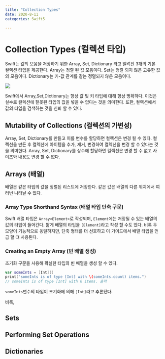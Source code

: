 ```yaml
---
title: "Collection Types"
date: 2020-8-11
categories: Swift5

---
```


# Collection Types (컬렉션 타입)

Swift는 값의 모음을 저장하기 위한 Array, Set, Dictionary 라고 알려진 3개의 기본 컬렉션 타입을 제공한다. Array는 정렬 된 값 모음이다. Set는 정렬 되지 않은 고유한 값의 모음이다. Dictionary는 키-값 관계를 같는 정렬되지 않은 모음이다.

![](https://docs.swift.org/swift-book/_images/CollectionTypes_intro_2x.png)

Swift에서 Array,Set,Dictionary는 항상 값 및 키 타입에 대해 항상 명확하다. 이것은 실수로 컬렉션에 잘못된 타입의 값을 넣을 수 없다는 것을 의미한다. 또한, 컬렉션에서 값의 타입을 검색하는 것을 신뢰 할 수 있다.<br>



## Mutability of Collections (컬렉션의 가변성)

Array, Set, Dictionary를 만들고 이를 변수를 할당하면 컬렉션은 변경 될 수 있다. 컬렉션을 만든 후 컬렉션에 아이템을 추가, 제거, 변경하여 컬렉션을 변경 할 수 있다는 것을 의미한다. Array, Set, Dictionary를 상수에 할당하면 컬렉션은 변경 할 수 없고 사이즈와 내용도 변경 할 수 없다.<br>



## Arrays (배열)

배열은 같은 타입의 값을 정렬된 리스트에 저장한다. 같은 값은 배열의 다른 위치에서 여러번 나타날 수 있다. <br>



### Array Type Shorthand Syntax (배열 타입 단축 구문)

Swift 배열 타입은 `Array<Element>`로 작성되며, `Element`에는 저장될 수 있는 배열의 값의 타입이 들어간다. 짧게 배열의 타입을 `[Element]`라고 작성 할 수도 있다. 비록 두 모양이 기능적으로 동일하지만, 단축 형태를 더 선호하고 이 가이드에서 배열 타입을 언급 할 떄 사용된다.



### Creating an Empty Array (빈 배열 생성)

초기화 구문을 사용해 확실한 타입의 빈 배열을 생성 할 수 있다.

```swift
var someInts = [Int]()
print("someInts is of type [Int] with \(someInts.count) items.")
// someInts is of type [Int] with 0 items. 출력
```

`someInts`변수의 타입이 초기화에 의해 `[Int]`라고 추론됬다. <br>

비록,

## Sets



## Performing Set Operations



## Dictionaries





